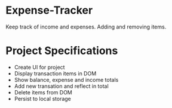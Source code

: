 # Expense-Tracker
Keep track of income and expenses. Adding and removing items.
# Project Specifications

- Create UI for project
- Display transaction items in DOM
- Show balance, expense and income totals
- Add new transation and reflect in total
- Delete items from DOM
- Persist to local storage
